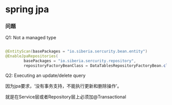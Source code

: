 # spring jpa

### 问题

Q1: Not a managed type
```java

@EntityScan(basePackages = "io.siberia.sercurity.bean.entity")
@EnableJpaRepositories(
        basePackages = "io.siberia.sercurity.repository",
        repositoryFactoryBeanClass = DataTablesRepositoryFactoryBean.class);

```

Q2: Executing an update/delete query

因为jpa要求，‘没有事务支持，不能执行更新和删除操作’。

就是在Service层或者Repository层上必须加@Transactional

